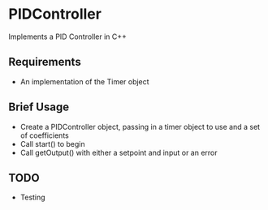 # PIDController
Implements a PID Controller in C++

## Requirements
 - An implementation of the Timer object

## Brief Usage
 - Create a PIDController object, passing in a timer object to use and a set of coefficients
 - Call start() to begin
 - Call getOutput() with either a setpoint and input or an error

## TODO
 - Testing
